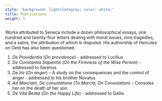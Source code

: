 ```yaml
---
style: 'background: lightslategray; color: white;'
title: Publications
weight: 3
---
```


Works attributed to Seneca include a dozen philosophical essays, one hundred and twenty-four letters dealing with moral issues, nine tragedies, and a satire, the attribution of which is disputed. His authorship of _Hercules on Oeta_ has also been questioned.

1. _De Providentia_ (_On providence_) - addressed to Lucilius
1. _De Constantia Sapientis_ (_On the Firmness of the Wise Person_) - addressed to Serenus
1. _De Ira_ (_On anger_) – A study on the consequences and the control of anger - addressed to his brother Novatus
1. _Ad Marciam, De consolatione_ (_To Marcia, On Consolation_) – Consoles her on the death of her son
1. _De Vita Beata_ (_On the Happy Life_) - addressed to Gallio
